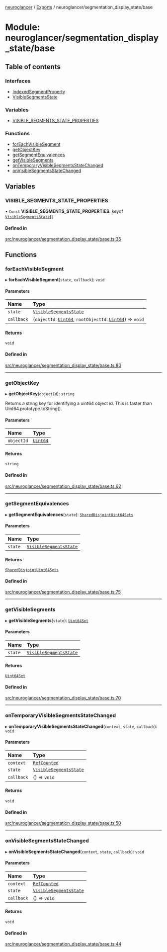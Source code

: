 [neuroglancer](../README.md) / [Exports](../modules.md) / neuroglancer/segmentation\_display\_state/base

# Module: neuroglancer/segmentation\_display\_state/base

## Table of contents

### Interfaces

- [IndexedSegmentProperty](../interfaces/neuroglancer_segmentation_display_state_base.IndexedSegmentProperty.md)
- [VisibleSegmentsState](../interfaces/neuroglancer_segmentation_display_state_base.VisibleSegmentsState.md)

### Variables

- [VISIBLE\_SEGMENTS\_STATE\_PROPERTIES](neuroglancer_segmentation_display_state_base.md#visible_segments_state_properties)

### Functions

- [forEachVisibleSegment](neuroglancer_segmentation_display_state_base.md#foreachvisiblesegment)
- [getObjectKey](neuroglancer_segmentation_display_state_base.md#getobjectkey)
- [getSegmentEquivalences](neuroglancer_segmentation_display_state_base.md#getsegmentequivalences)
- [getVisibleSegments](neuroglancer_segmentation_display_state_base.md#getvisiblesegments)
- [onTemporaryVisibleSegmentsStateChanged](neuroglancer_segmentation_display_state_base.md#ontemporaryvisiblesegmentsstatechanged)
- [onVisibleSegmentsStateChanged](neuroglancer_segmentation_display_state_base.md#onvisiblesegmentsstatechanged)

## Variables

### VISIBLE\_SEGMENTS\_STATE\_PROPERTIES

• `Const` **VISIBLE\_SEGMENTS\_STATE\_PROPERTIES**: keyof [`VisibleSegmentsState`](../interfaces/neuroglancer_segmentation_display_state_base.VisibleSegmentsState.md)[]

#### Defined in

[src/neuroglancer/segmentation_display_state/base.ts:35](https://github.com/ActiveBrainAtlas2/neuroglancer/blob/034b457d/src/neuroglancer/segmentation_display_state/base.ts#L35)

## Functions

### forEachVisibleSegment

▸ **forEachVisibleSegment**(`state`, `callback`): `void`

#### Parameters

| Name | Type |
| :------ | :------ |
| `state` | [`VisibleSegmentsState`](../interfaces/neuroglancer_segmentation_display_state_base.VisibleSegmentsState.md) |
| `callback` | (`objectId`: [`Uint64`](../classes/neuroglancer_util_uint64.Uint64.md), `rootObjectId`: [`Uint64`](../classes/neuroglancer_util_uint64.Uint64.md)) => `void` |

#### Returns

`void`

#### Defined in

[src/neuroglancer/segmentation_display_state/base.ts:80](https://github.com/ActiveBrainAtlas2/neuroglancer/blob/034b457d/src/neuroglancer/segmentation_display_state/base.ts#L80)

___

### getObjectKey

▸ **getObjectKey**(`objectId`): `string`

Returns a string key for identifying a uint64 object id.  This is faster than
Uint64.prototype.toString().

#### Parameters

| Name | Type |
| :------ | :------ |
| `objectId` | [`Uint64`](../classes/neuroglancer_util_uint64.Uint64.md) |

#### Returns

`string`

#### Defined in

[src/neuroglancer/segmentation_display_state/base.ts:62](https://github.com/ActiveBrainAtlas2/neuroglancer/blob/034b457d/src/neuroglancer/segmentation_display_state/base.ts#L62)

___

### getSegmentEquivalences

▸ **getSegmentEquivalences**(`state`): [`SharedDisjointUint64Sets`](../classes/neuroglancer_shared_disjoint_sets.SharedDisjointUint64Sets.md)

#### Parameters

| Name | Type |
| :------ | :------ |
| `state` | [`VisibleSegmentsState`](../interfaces/neuroglancer_segmentation_display_state_base.VisibleSegmentsState.md) |

#### Returns

[`SharedDisjointUint64Sets`](../classes/neuroglancer_shared_disjoint_sets.SharedDisjointUint64Sets.md)

#### Defined in

[src/neuroglancer/segmentation_display_state/base.ts:75](https://github.com/ActiveBrainAtlas2/neuroglancer/blob/034b457d/src/neuroglancer/segmentation_display_state/base.ts#L75)

___

### getVisibleSegments

▸ **getVisibleSegments**(`state`): [`Uint64Set`](../classes/neuroglancer_uint64_set.Uint64Set.md)

#### Parameters

| Name | Type |
| :------ | :------ |
| `state` | [`VisibleSegmentsState`](../interfaces/neuroglancer_segmentation_display_state_base.VisibleSegmentsState.md) |

#### Returns

[`Uint64Set`](../classes/neuroglancer_uint64_set.Uint64Set.md)

#### Defined in

[src/neuroglancer/segmentation_display_state/base.ts:70](https://github.com/ActiveBrainAtlas2/neuroglancer/blob/034b457d/src/neuroglancer/segmentation_display_state/base.ts#L70)

___

### onTemporaryVisibleSegmentsStateChanged

▸ **onTemporaryVisibleSegmentsStateChanged**(`context`, `state`, `callback`): `void`

#### Parameters

| Name | Type |
| :------ | :------ |
| `context` | [`RefCounted`](../classes/neuroglancer_util_disposable.RefCounted.md) |
| `state` | [`VisibleSegmentsState`](../interfaces/neuroglancer_segmentation_display_state_base.VisibleSegmentsState.md) |
| `callback` | () => `void` |

#### Returns

`void`

#### Defined in

[src/neuroglancer/segmentation_display_state/base.ts:50](https://github.com/ActiveBrainAtlas2/neuroglancer/blob/034b457d/src/neuroglancer/segmentation_display_state/base.ts#L50)

___

### onVisibleSegmentsStateChanged

▸ **onVisibleSegmentsStateChanged**(`context`, `state`, `callback`): `void`

#### Parameters

| Name | Type |
| :------ | :------ |
| `context` | [`RefCounted`](../classes/neuroglancer_util_disposable.RefCounted.md) |
| `state` | [`VisibleSegmentsState`](../interfaces/neuroglancer_segmentation_display_state_base.VisibleSegmentsState.md) |
| `callback` | () => `void` |

#### Returns

`void`

#### Defined in

[src/neuroglancer/segmentation_display_state/base.ts:44](https://github.com/ActiveBrainAtlas2/neuroglancer/blob/034b457d/src/neuroglancer/segmentation_display_state/base.ts#L44)
